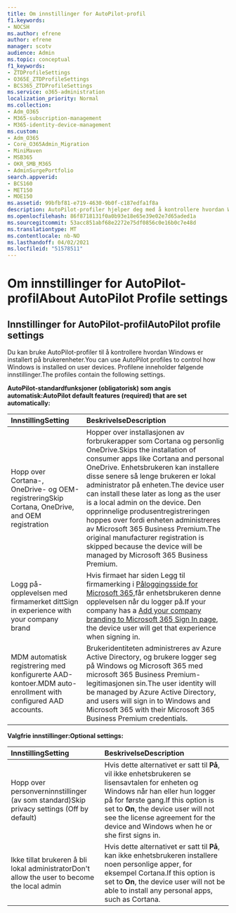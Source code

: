 ```yaml
---
title: Om innstillinger for AutoPilot-profil
f1.keywords:
- NOCSH
ms.author: efrene
author: efrene
manager: scotv
audience: Admin
ms.topic: conceptual
f1_keywords:
- ZTDProfileSettings
- O365E_ZTDProfileSettings
- BCS365_ZTDProfileSettings
ms.service: o365-administration
localization_priority: Normal
ms.collection:
- Adm_O365
- M365-subscription-management
- M365-identity-device-management
ms.custom:
- Adm_O365
- Core_O365Admin_Migration
- MiniMaven
- MSB365
- OKR_SMB_M365
- AdminSurgePortfolio
search.appverid:
- BCS160
- MET150
- MOE150
ms.assetid: 99bfbf81-e719-4630-9b0f-c187edfa1f8a
description: AutoPilot-profiler hjelper deg med å kontrollere hvordan Windows blir installert på brukerenheter. Profilene inneholder standardinnstillinger og valgfrie innstillinger, for eksempel hopp over Cortana-installasjonen.
ms.openlocfilehash: 86f8718131f0a0b93e18e65e39e02e7d65aded1a
ms.sourcegitcommit: 53acc851abf68e2272e75df0856c0e16b0c7e48d
ms.translationtype: MT
ms.contentlocale: nb-NO
ms.lasthandoff: 04/02/2021
ms.locfileid: "51578511"
---
```

# <a name="about-autopilot-profile-settings"></a><span data-ttu-id="ef719-104">Om innstillinger for AutoPilot-profil</span><span class="sxs-lookup"><span data-stu-id="ef719-104">About AutoPilot Profile settings</span></span>

## <a name="autopilot-profile-settings"></a><span data-ttu-id="ef719-105">Innstillinger for AutoPilot-profil</span><span class="sxs-lookup"><span data-stu-id="ef719-105">AutoPilot profile settings</span></span>

<span data-ttu-id="ef719-106">Du kan bruke AutoPilot-profiler til å kontrollere hvordan Windows er installert på brukerenheter.</span><span class="sxs-lookup"><span data-stu-id="ef719-106">You can use AutoPilot profiles to control how Windows is installed on user devices.</span></span> <span data-ttu-id="ef719-107">Profilene inneholder følgende innstillinger.</span><span class="sxs-lookup"><span data-stu-id="ef719-107">The profiles contain the following settings.</span></span>
  
 <span data-ttu-id="ef719-108">**AutoPilot-standardfunksjoner (obligatorisk) som angis automatisk:**</span><span class="sxs-lookup"><span data-stu-id="ef719-108">**AutoPilot default features (required) that are set automatically:**</span></span>
  
|<span data-ttu-id="ef719-109">**Innstilling**</span><span class="sxs-lookup"><span data-stu-id="ef719-109">**Setting**</span></span>|<span data-ttu-id="ef719-110">**Beskrivelse**</span><span class="sxs-lookup"><span data-stu-id="ef719-110">**Description**</span></span>|
|:-----|:-----|
|<span data-ttu-id="ef719-111">Hopp over Cortana-, OneDrive- og OEM-registrering</span><span class="sxs-lookup"><span data-stu-id="ef719-111">Skip Cortana, OneDrive, and OEM registration</span></span>  <br/> |<span data-ttu-id="ef719-112">Hopper over installasjonen av forbrukerapper som Cortana og personlig OneDrive.</span><span class="sxs-lookup"><span data-stu-id="ef719-112">Skips the installation of consumer apps like Cortana and personal OneDrive.</span></span> <span data-ttu-id="ef719-113">Enhetsbrukeren kan installere disse senere så lenge brukeren er lokal administrator på enheten.</span><span class="sxs-lookup"><span data-stu-id="ef719-113">The device user can install these later as long as the user is a local admin on the device.</span></span> <span data-ttu-id="ef719-114">Den opprinnelige produsentregistreringen hoppes over fordi enheten administreres av Microsoft 365 Business Premium.</span><span class="sxs-lookup"><span data-stu-id="ef719-114">The original manufacturer registration is skipped because the device will be managed by Microsoft 365 Business Premium.</span></span>  <br/> |
|<span data-ttu-id="ef719-115">Logg på-opplevelsen med firmamerket ditt</span><span class="sxs-lookup"><span data-stu-id="ef719-115">Sign in experience with your company brand</span></span>  <br/> |<span data-ttu-id="ef719-116">Hvis firmaet har siden Legg til firmamerking i [Påloggingsside for Microsoft 365,](../admin/setup/customize-sign-in-page.md)får enhetsbrukeren denne opplevelsen når du logger på.</span><span class="sxs-lookup"><span data-stu-id="ef719-116">If your company has a [Add your company branding to Microsoft 365 Sign In page](../admin/setup/customize-sign-in-page.md), the device user will get that experience when signing in.</span></span>  <br/> |
|<span data-ttu-id="ef719-117">MDM automatisk registrering med konfigurerte AAD-kontoer.</span><span class="sxs-lookup"><span data-stu-id="ef719-117">MDM auto-enrollment with configured AAD accounts.</span></span>  <br/> |<span data-ttu-id="ef719-118">Brukeridentiteten administreres av Azure Active Directory, og brukere logger seg på Windows og Microsoft 365 med microsoft 365 Business Premium-legitimasjonen sin.</span><span class="sxs-lookup"><span data-stu-id="ef719-118">The user identity will be managed by Azure Active Directory, and users will sign in to Windows and Microsoft 365 with their Microsoft 365 Business Premium credentials.</span></span>  <br/> |
   
 <span data-ttu-id="ef719-119">**Valgfrie innstillinger:**</span><span class="sxs-lookup"><span data-stu-id="ef719-119">**Optional settings:**</span></span>
  
|<span data-ttu-id="ef719-120">**Innstilling**</span><span class="sxs-lookup"><span data-stu-id="ef719-120">**Setting**</span></span>|<span data-ttu-id="ef719-121">**Beskrivelse**</span><span class="sxs-lookup"><span data-stu-id="ef719-121">**Description**</span></span>|
|:-----|:-----|
|<span data-ttu-id="ef719-122">Hopp over personverninnstillinger (av som standard)</span><span class="sxs-lookup"><span data-stu-id="ef719-122">Skip privacy settings (Off by default)</span></span>  <br/> |<span data-ttu-id="ef719-123">Hvis dette alternativet er satt til **På**, vil ikke enhetsbrukeren se lisensavtalen for enheten og Windows når han eller hun logger på for første gang.</span><span class="sxs-lookup"><span data-stu-id="ef719-123">If this option is set to **On**, the device user will not see the license agreement for the device and Windows when he or she first signs in.</span></span>  <br/> |
|<span data-ttu-id="ef719-124">Ikke tillat brukeren å bli lokal administrator</span><span class="sxs-lookup"><span data-stu-id="ef719-124">Don't allow the user to become the local admin</span></span>  <br/> |<span data-ttu-id="ef719-125">Hvis dette alternativet er satt til **På**, kan ikke enhetsbrukeren installere noen personlige apper, for eksempel Cortana.</span><span class="sxs-lookup"><span data-stu-id="ef719-125">If this option is set to **On**, the device user will not be able to install any personal apps, such as Cortana.</span></span><br/> |
